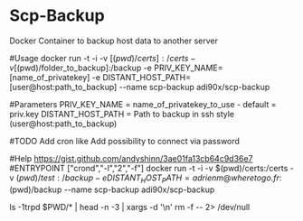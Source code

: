 # Scp-Backup
Docker Container to backup host data to another server

#Usage
docker run -t -i -v [$(pwd)/certs]:/certs -v [$(pwd)/folder_to_backup]:/backup -e PRIV_KEY_NAME=[name_of_privatekey] -e DISTANT_HOST_PATH=[user@host:path_to_backup] --name scp-backup adi90x/scp-backup

#Parameters
PRIV_KEY_NAME = name_of_privatekey_to_use - default = priv.key
DISTANT_HOST_PATH = Path to backup in ssh style (user@host:path_to_backup)

#TODO
Add cron like 
Add possibility to connect via password 

#Help
https://gist.github.com/andyshinn/3ae01fa13cb64c9d36e7
#ENTRYPOINT ["crond","-l","2","-f"]
docker run -t -i -v $(pwd)/certs:/certs -v $(pwd)/test:/backup  -e DISTANT_HOST_PATH=adrienm@wheretogo.fr:$(pwd)/backup --name scp-backup adi90x/scp-backup

ls -1trpd $PWD/* | head -n -3 | xargs -d '\n' rm -f -- 2> /dev/null
